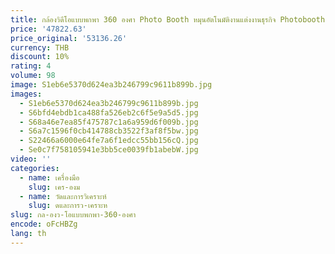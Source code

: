 ```yaml
---
title: กล้องวิดีโอแบบพกพา 360 องศา Photo Booth หมุนอัตโนมัติงานแต่งงานธุรกิจ Photobooth
price: '47822.63'
price_original: '53136.26'
currency: THB
discount: 10%
rating: 4
volume: 98
image: S1eb6e5370d624ea3b246799c9611b899b.jpg
images:
  - S1eb6e5370d624ea3b246799c9611b899b.jpg
  - S6bfd4ebdb1ca488fa526eb2c6f5e9a5d5.jpg
  - S68a46e7ea85f475787c1a6a959d6f009b.jpg
  - S6a7c1596f0cb414788cb3522f3af8f5bw.jpg
  - S22466a6000e64fe7a6f1edcc55bb156cQ.jpg
  - Se0c7f758105941e3bb5ce0039fb1abebW.jpg
video: ''
categories:
  - name: เครื่องมือ
    slug: เคร-องม
  - name: วัดและการวิเคราะห์
    slug: ดและการว-เคราะห
slug: กล-องว-โอแบบพกพา-360-องศา
encode: oFcHBZg
lang: th
---
```

  